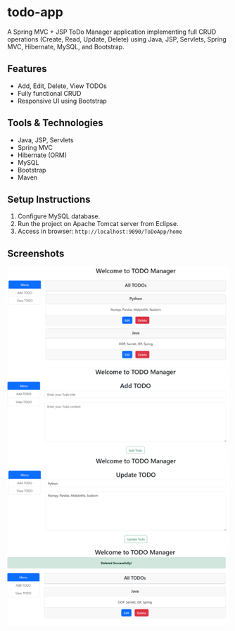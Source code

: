 # todo-app
A Spring MVC + JSP ToDo Manager application implementing full CRUD operations (Create, Read, Update, Delete) using Java, JSP, Servlets, Spring MVC, Hibernate, MySQL, and Bootstrap.

## Features
- Add, Edit, Delete, View TODOs
- Fully functional CRUD
- Responsive UI using Bootstrap

## Tools & Technologies
- Java, JSP, Servlets
- Spring MVC
- Hibernate (ORM)
- MySQL
- Bootstrap
- Maven

## Setup Instructions
1. Configure MySQL database.
2. Run the project on Apache Tomcat server from Eclipse.
3. Access in browser: `http://localhost:9090/ToDoApp/home`

## Screenshots
![Home](screenshots/home.png)
![Add Todo](screenshots/add.png)
![Update Todo](screenshots/update.png)
![Delete Todo](screenshots/delete.png)